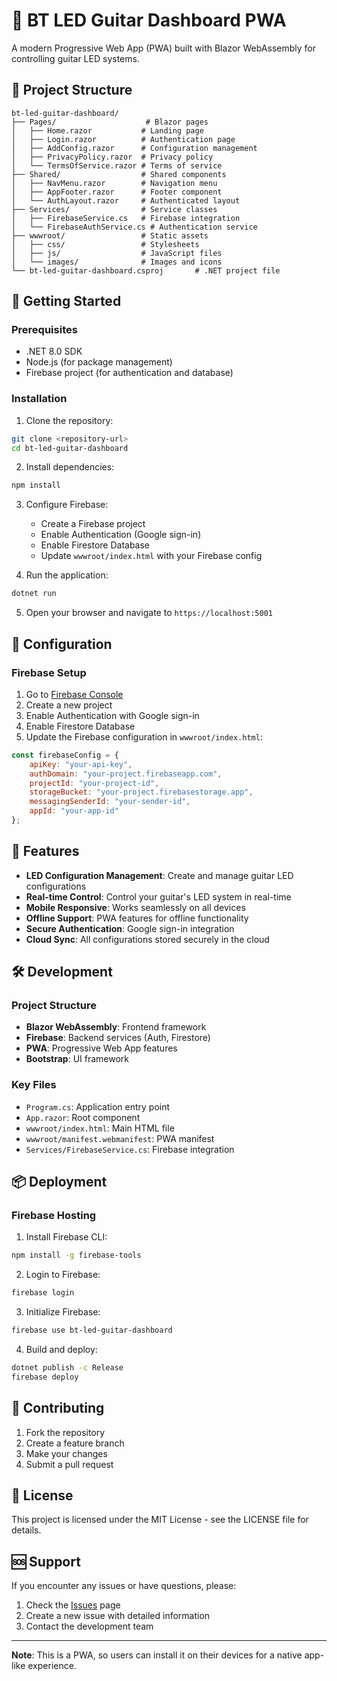 # 🎸 BT LED Guitar Dashboard PWA

A modern Progressive Web App (PWA) built with Blazor WebAssembly for controlling guitar LED systems.

## 📁 Project Structure

```
bt-led-guitar-dashboard/
├── Pages/                    # Blazor pages
│   ├── Home.razor           # Landing page
│   ├── Login.razor          # Authentication page
│   ├── AddConfig.razor      # Configuration management
│   ├── PrivacyPolicy.razor  # Privacy policy
│   └── TermsOfService.razor # Terms of service
├── Shared/                  # Shared components
│   ├── NavMenu.razor        # Navigation menu
│   ├── AppFooter.razor      # Footer component
│   └── AuthLayout.razor     # Authenticated layout
├── Services/                # Service classes
│   ├── FirebaseService.cs   # Firebase integration
│   └── FirebaseAuthService.cs # Authentication service
├── wwwroot/                 # Static assets
│   ├── css/                 # Stylesheets
│   ├── js/                  # JavaScript files
│   └── images/              # Images and icons
└── bt-led-guitar-dashboard.csproj       # .NET project file
```

## 🚀 Getting Started

### Prerequisites

- .NET 8.0 SDK
- Node.js (for package management)
- Firebase project (for authentication and database)

### Installation

1. Clone the repository:
```bash
git clone <repository-url>
cd bt-led-guitar-dashboard
```

2. Install dependencies:
```bash
npm install
```

3. Configure Firebase:
   - Create a Firebase project
   - Enable Authentication (Google sign-in)
   - Enable Firestore Database
   - Update `wwwroot/index.html` with your Firebase config

4. Run the application:
```bash
dotnet run
```

5. Open your browser and navigate to `https://localhost:5001`

## 🔧 Configuration

### Firebase Setup

1. Go to [Firebase Console](https://console.firebase.google.com/)
2. Create a new project
3. Enable Authentication with Google sign-in
4. Enable Firestore Database
5. Update the Firebase configuration in `wwwroot/index.html`:

```javascript
const firebaseConfig = {
    apiKey: "your-api-key",
    authDomain: "your-project.firebaseapp.com",
    projectId: "your-project-id",
    storageBucket: "your-project.firebasestorage.app",
    messagingSenderId: "your-sender-id",
    appId: "your-app-id"
};
```

## 🎨 Features

- **LED Configuration Management**: Create and manage guitar LED configurations
- **Real-time Control**: Control your guitar's LED system in real-time
- **Mobile Responsive**: Works seamlessly on all devices
- **Offline Support**: PWA features for offline functionality
- **Secure Authentication**: Google sign-in integration
- **Cloud Sync**: All configurations stored securely in the cloud

## 🛠️ Development

### Project Structure

- **Blazor WebAssembly**: Frontend framework
- **Firebase**: Backend services (Auth, Firestore)
- **PWA**: Progressive Web App features
- **Bootstrap**: UI framework

### Key Files

- `Program.cs`: Application entry point
- `App.razor`: Root component
- `wwwroot/index.html`: Main HTML file
- `wwwroot/manifest.webmanifest`: PWA manifest
- `Services/FirebaseService.cs`: Firebase integration

## 📦 Deployment

### Firebase Hosting

1. Install Firebase CLI:
```bash
npm install -g firebase-tools
```

2. Login to Firebase:
```bash
firebase login
```

3. Initialize Firebase:
```bash
firebase use bt-led-guitar-dashboard
```

4. Build and deploy:
```bash
dotnet publish -c Release
firebase deploy
```

## 🤝 Contributing

1. Fork the repository
2. Create a feature branch
3. Make your changes
4. Submit a pull request

## 📄 License

This project is licensed under the MIT License - see the LICENSE file for details.

## 🆘 Support

If you encounter any issues or have questions, please:

1. Check the [Issues](https://github.com/your-repo/issues) page
2. Create a new issue with detailed information
3. Contact the development team

---

**Note**: This is a PWA, so users can install it on their devices for a native app-like experience. 